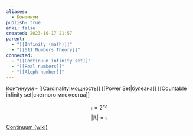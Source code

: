 ```yaml
---
aliases:
  - Континум
publish: true
anki: false
created: 2023-10-17 21:57
parent:
  - "[[Infinity (math)]]"
  - "[[511 Numbers Theory]]"
connected:
  - "[[Continuum infinity set]]"
  - "[[Real numbers]]"
  - "[[Aleph number]]"
---
```

Континуум - [[Cardinality|мощность]] [[Power Set|булеана]] [[Countable infinity set|счетного множества]] 

$$
\mathfrak{c}=2^{\aleph_0}
$$
$$
|\mathbb{R}|=\mathfrak{c}
$$
[Continuum (wiki)](https://en.wikipedia.org/wiki/Continuum_(set_theory))

